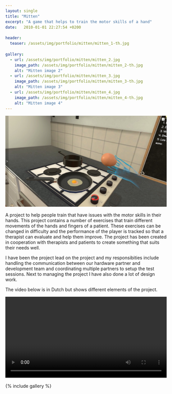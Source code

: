 ```yaml
---
layout: single
title: "Mitten" 
excerpt: "A game that helps to train the motor skills of a hand"
date:   2010-01-01 22:27:54 +0200

header:
  teaser: /assets/img/portfolio/mitten/mitten_1-th.jpg

gallery:
  - url: /assets/img/portfolio/mitten/mitten_2.jpg
    image_path: /assets/img/portfolio/mitten/mitten_2-th.jpg
    alt: "Mitten image 2"
  - url: /assets/img/portfolio/mitten/mitten_3.jpg
    image_path: /assets/img/portfolio/mitten/mitten_3-th.jpg
    alt: "Mitten image 3"
  - url: /assets/img/portfolio/mitten/mitten_4.jpg
    image_path: /assets/img/portfolio/mitten/mitten_4-th.jpg
    alt: "Mitten image 4"
---
```


[![Mmitten header image](/assets/img/portfolio/mitten/mitten_1.jpg)](/assets/img/portfolio/mitten/mitten_1.jpg)

A project to help people train that have issues with the motor skills in their hands. This project contains a number of exercises that train different movements of the hands and fingers of a patient. These exercises can be changed in difficulty and the performance of the player is tracked so that a therapist can evaluate and help them improve. The project has been created in cooperation with therapists and patients to create something that suits their needs well. 

I have been the project lead on the project and my responsibities include handling the communication between our hardware partner and development team and coordinating multiple partners to setup the test sessions. Next to managing the project I have also done a lot of design work.

The video below is in Dutch but shows different elements of the project. 

<video width="100%" height="auto" controls="controls">
  <source src="/assets/vids/mittennoaudio.mp4" type="video/mp4">
</video>

{% include gallery %}


